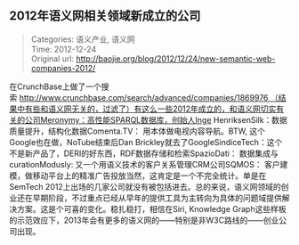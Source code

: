 2012年语义网相关领域新成立的公司
---
    
> Categories: 语义产业, 语义网  
> Time: 2012-12-24  
> Original url: <http://baojie.org/blog/2012/12/24/new-semantic-web-companies-2012/>
    
在CrunchBase上做了一个搜索 http://www.crunchbase.com/search/advanced/companies/1869976 （结果中有些和语义网无关的，过滤了）有这么一些2012年成立的，和语义网切实有关的公司Meronymy：高性能SPARQL数据库，创始人Inge HenriksenSilk：数据质量提升，结构化数据Comenta.TV： 用本体做电视内容导航。BTW, 这个Google也在做，NoTube结束后Dan Brickley就去了GoogleSindiceTech：这个不是新产品了，DERI的好东西，RDF数据存储和检索SpazioDati： 数据集成与curationModusly: 又一个用语义技术的客户关系管理CRM公司SQMOS： 客户建模，做移动平台上的精准广告投放当然，这肯定是一个不完全统计。单是在SemTech 2012上出场的几家公司就没有被包括进去。总的来说，语义网领域的创业还在早期阶段，不过重点已经从早年的提供工具为主转向为具体的问题域提供解决方案。这是个可喜的变化。稳扎稳打，相信在Siri, Knowledge Graph这些样板的示范效应下，2013年会有更多的语义网的——特别是非W3C路线的——创业公司出现。     
    